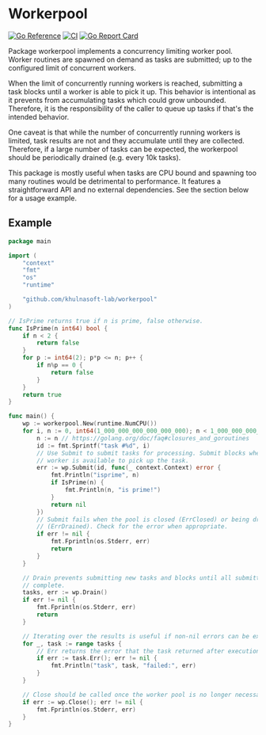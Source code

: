 # Workerpool

[![Go Reference](https://pkg.go.dev/badge/github.com/khulnasoft-lab/workerpool.svg)](https://pkg.go.dev/github.com/khulnasoft-lab/workerpool)
[![CI](https://github.com/khulnasoft-lab/workerpool/workflows/Tests/badge.svg)](https://github.com/khulnasoft-lab/workerpool/actions?query=workflow%3ATests)
[![Go Report Card](https://goreportcard.com/badge/github.com/khulnasoft-lab/workerpool)](https://goreportcard.com/report/github.com/khulnasoft-lab/workerpool)

Package workerpool implements a concurrency limiting worker pool. Worker
routines are spawned on demand as tasks are submitted; up to the configured
limit of concurrent workers.

When the limit of concurrently running workers is reached, submitting a task
blocks until a worker is able to pick it up. This behavior is intentional as it
prevents from accumulating tasks which could grow unbounded. Therefore, it is
the responsibility of the caller to queue up tasks if that's the intended
behavior.

One caveat is that while the number of concurrently running workers is limited,
task results are not and they accumulate until they are collected. Therefore,
if a large number of tasks can be expected, the workerpool should be
periodically drained (e.g. every 10k tasks).

This package is mostly useful when tasks are CPU bound and spawning too many
routines would be detrimental to performance. It features a straightforward API
and no external dependencies. See the section below for a usage example.

## Example

```go
package main

import (
	"context"
	"fmt"
	"os"
	"runtime"

	"github.com/khulnasoft-lab/workerpool"
)

// IsPrime returns true if n is prime, false otherwise.
func IsPrime(n int64) bool {
	if n < 2 {
		return false
	}
	for p := int64(2); p*p <= n; p++ {
		if n%p == 0 {
			return false
		}
	}
	return true
}

func main() {
	wp := workerpool.New(runtime.NumCPU())
	for i, n := 0, int64(1_000_000_000_000_000_000); n < 1_000_000_000_000_000_100; i, n = i+1, n+1 {
		n := n // https://golang.org/doc/faq#closures_and_goroutines
		id := fmt.Sprintf("task #%d", i)
		// Use Submit to submit tasks for processing. Submit blocks when no
		// worker is available to pick up the task.
		err := wp.Submit(id, func(_ context.Context) error {
			fmt.Println("isprime", n)
			if IsPrime(n) {
				fmt.Println(n, "is prime!")
			}
			return nil
		})
		// Submit fails when the pool is closed (ErrClosed) or being drained
		// (ErrDrained). Check for the error when appropriate.
		if err != nil {
			fmt.Fprintln(os.Stderr, err)
			return
		}
	}

	// Drain prevents submitting new tasks and blocks until all submitted tasks
	// complete.
	tasks, err := wp.Drain()
	if err != nil {
		fmt.Fprintln(os.Stderr, err)
		return
	}

	// Iterating over the results is useful if non-nil errors can be expected.
	for _, task := range tasks {
		// Err returns the error that the task returned after execution.
		if err := task.Err(); err != nil {
			fmt.Println("task", task, "failed:", err)
		}
	}

	// Close should be called once the worker pool is no longer necessary.
	if err := wp.Close(); err != nil {
		fmt.Fprintln(os.Stderr, err)
	}
}
```
